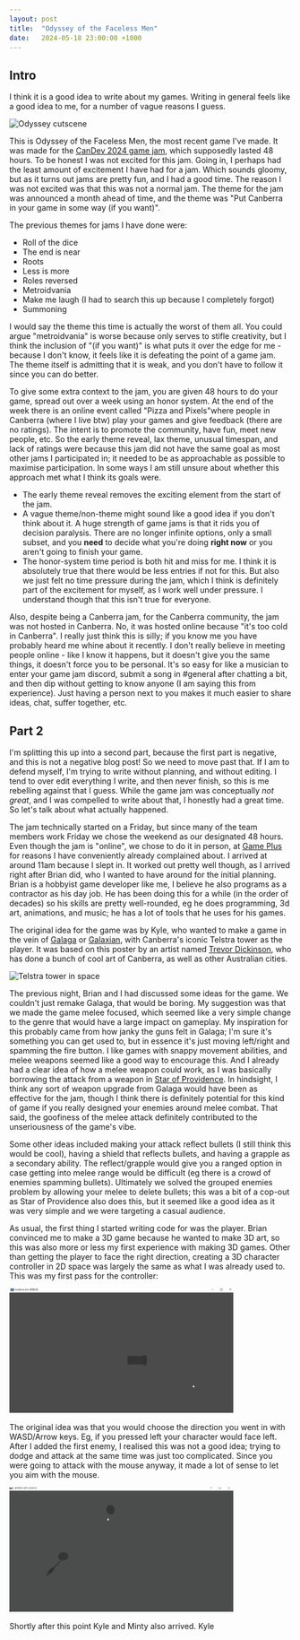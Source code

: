 ```yaml
---
layout: post
title:  "Odyssey of the Faceless Men"
date:   2024-05-18 23:00:00 +1000
---
```


## Intro

I think it is a good idea to write about my games. Writing in general feels like a good idea to me, for a number of vague reasons I guess.

<img src="https://img.itch.zone/aW1hZ2UvMjgyMzkxMy8xNjkwNjI4Mi5wbmc=/original/BpZadF.png" alt="Odyssey cutscene"/>


This is Odyssey of the Faceless Men, the most recent game I've made. It was made for the [CanDev 2024 game jam](https://itch.io/jam/canberrajam24), which supposedly lasted 48 hours. To be honest I was not excited for this jam. Going in, I perhaps had the least amount of excitement I have had for a jam. Which sounds gloomy, but as it turns out jams are pretty fun, and I had a good time. The reason I was not excited was that this was not a normal jam. The theme for the jam was announced a month ahead of time, and the theme was "Put Canberra in your game in some way (if you want)".

The previous themes for jams I have done were:
- Roll of the dice
- The end is near
- Roots
- Less is more
- Roles reversed
- Metroidvania
- Make me laugh (I had to search this up because I completely forgot)
- Summoning

I would say the theme this time is actually the worst of them all. You could argue "metroidvania" is worse because only serves to stifle creativity, but I think the inclusion of "(if you want)" is what puts it over the edge for me - because I don't know, it feels like it is defeating the point of a game jam. The theme itself is admitting that it is weak, and you don't have to follow it since you can do better.

To give some extra context to the jam, you are given 48 hours to do your game, spread out over a week using an honor system. At the end of the week there is an online event called "Pizza and Pixels"where people in Canberra (where I live btw) play your games and give feedback (there are no ratings). The intent is to promote the community, have fun, meet new people, etc. So the early theme reveal, lax theme, unusual timespan, and lack of ratings were because this jam did not have the same goal as most other jams I participated in; it needed to be as approachable as possible to maximise participation. In some ways I am still unsure about whether this approach met what I think its goals were.

- The early theme reveal removes the exciting element from the start of the jam.
- A vague theme/non-theme might sound like a good idea if you don't think about it. A huge strength of game jams is that it rids you of decision paralysis. There are no longer infinite options, only a small subset, and you **need** to decide what you're doing **right now** or you aren't going to finish your game.
- The honor-system time period is both hit and miss for me. I think it is absolutely true that there would be less entries if not for this. But also we just felt no time pressure during the jam, which I think is definitely part of the excitement for myself, as I work well under pressure. I understand though that this isn't true for everyone.

Also, despite being a Canberra jam, for the Canberra community, the jam was not hosted in Canberra. No, it was hosted online because "it's too cold in Canberra". I really just think this is silly; if you know me you have probably heard me whine about it recently. I don't really believe in meeting people online - like I know it happens, but it doesn't give you the same things, it doesn't force you to be personal. It's so easy for like a musician to enter your game jam discord, submit a song in #general after chatting a bit, and then dip without getting to know anyone (I am saying this from experience). Just having a person next to you makes it much easier to share ideas, chat, suffer together, etc.

## Part 2

I'm splitting this up into a second part, because the first part is negative, and this is not a negative blog post! So we need to move past that.
If I am to defend myself, I'm trying to write without planning, and without editing. I tend to over edit everything I write, and then never finish, so this is me rebelling against that I guess. While the game jam was conceptually *not great*, and I was compelled to write about that, I honestly had a great time. So let's talk about what actually happened.

The jam technically started on a Friday, but since many of the team members work Friday we chose the weekend as our designated 48 hours. Even though the jam is "online", we chose to do it in person, at [Game Plus](https://gameplus.com.au/) for reasons I have conveniently already complained about. I arrived at around 11am because I slept in. It worked out pretty well though, as I arrived right after Brian did, who I wanted to have around for the initial planning. Brian is a hobbyist game developer like me, I believe he also programs as a contractor as his day job. He has been doing this for a while (in the order of decades) so his skills are pretty well-rounded, eg he does programming, 3d art, animations, and music; he has a lot of tools that he uses for his games.

The original idea for the game was by Kyle, who wanted to make a game in the vein of [Galaga](https://www.free80sarcade.com/galaga.php) or [Galaxian](https://arcadespot.com/game/galaxian), with Canberra's iconic Telstra tower as the player. It was based on this poster by an artist named [Trevor Dickinson](trevordickinson.com), who has done a bunch of cool art of Canberra, as well as other Australian cities.

<img src="https://assets.bigcartel.com/product_images/234028550/Telstra-tower-space-1.jpg" alt="Telstra tower in space" width="300"/>

The previous night, Brian and I had discussed some ideas for the game. We couldn't just remake Galaga, that would be boring. My suggestion was that we made the game melee focused, which seemed like a very simple change to the genre that would have a large impact on gameplay. My inspiration for this probably came from how janky the guns felt in Galaga; I'm sure it's something you can get used to, but in essence it's just moving left/right and spamming the fire button. I like games with snappy movement abilities, and melee weapons seemed like a good way to encourage this. And I already had a clear idea of how a melee weapon could work, as I was basically borrowing the attack from a weapon in [Star of Providence](https://store.steampowered.com/app/603960/Star_of_Providence). In hindsight, I think any sort of weapon upgrade from Galaga would have been as effective for the jam, though I think there is definitely potential for this kind of game if you really designed your enemies around melee combat. That said, the goofiness of the melee attack definitely contributed to the unseriousness of the game's vibe.

Some other ideas included making your attack reflect bullets (I still think this would be cool), having a shield that reflects bullets, and having a grapple as a secondary ability. The reflect/grapple would give you a ranged option in case getting into melee range would be difficult (eg there is a crowd of enemies spamming bullets). Ultimately we solved the grouped enemies problem by allowing your melee to delete bullets; this was a bit of a cop-out as Star of Providence also does this, but it seemed like a good idea as it was very simple and we were targeting a casual audience.

As usual, the first thing I started writing code for was the player. Brian convinced me to make a 3D game because he wanted to make 3D art, so this was also more or less my first experience with making 3D games. Other than getting the player to face the right direction, creating a 3D character controller in 2D space was largely the same as what I was already used to. This was my first pass for the controller:


<img src="../images/odyssey_0.gif" alt="Character controller" width="400"/>

The original idea was that you would choose the direction you went in with WASD/Arrow keys. Eg, if you pressed left your character would face left. After I added the first enemy, I realised this was not a good idea; trying to dodge and attack at the same time was just too complicated. Since you were going to attack with the mouse anyway, it made a lot of sense to let you aim with the mouse.

<img src="../images/odyssey_1.gif" alt="Character controller 2" width="400"/>

Shortly after this point Kyle and Minty also arrived. Kyle 
